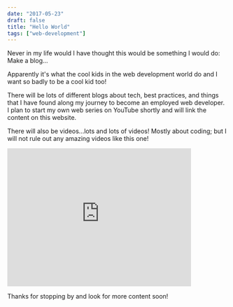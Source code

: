 ```yaml
---
date: "2017-05-23"
draft: false
title: "Hello World"
tags: ["web-development"]
---
```


Never in my life would I have thought this would be something I would do:
Make a blog...

Apparently it's what the cool kids in the web development world do and I want so badly to be a cool kid too!

There will be lots of different blogs about tech, best practices, and things that I have found along my journey to become an employed web developer. I plan to start my own web series on YouTube shortly and will link the content on this website.

There will also be videos...lots and lots of videos! Mostly about coding; but I will not rule out any amazing videos like this one!

<iframe
    allow="encrypted-media"
    allowfullscreen
    frameborder="0"
    gesture="media"
    height="315"
    itemprop="contentUrl"
    src="https://www.youtube.com/embed/L59eDcrAk8Q"
    type="text/html"
    width="420"
  >
</iframe>

Thanks for stopping by and look for more content soon!
